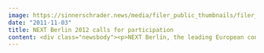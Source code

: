 ```yaml
---
image: https://sinnerschrader.news/media/filer_public_thumbnails/filer_public/c1/3a/c13a9024-587d-4393-999f-da393cdbc74c/varfoldersdjk8pxf42x64d8fxslz8jcc8fc0000gnttmp3foiz4__480x288_q85_crop_subsampling-2_upscale.jpg
date: "2011-11-03"
title: NEXT Berlin 2012 calls for participation
content: <div class="newsbody"><p>NEXT Berlin, the leading European conference for the digital economy, is once again calling on its community to actively help shape the programme. Suggestions for speakers and topics can be submitted on <a href="http&#58;//nextberlin.eu">nextberlin.eu</a> until 29 November and may be voted on until 20 December. At the end of the voting phase, the best of the top scorers will be invited to speak at NEXT Berlin on 8/9 May. At this two-day conference as part of Berlin Web Week, a Who's Who of the international digital industry will gather to discuss the digital future.</p><p><strong>Call for participation</strong><br/>Since its establishment, NEXT Berlin has focused strongly on the community and this remains the case in 2012&#58; the digital community is once again invited to submit suggestions for topics and speakers and vote for them at <a href="http&#58;//nextberlin.eu">nextberlin.eu</a>. The NEXT Berlin curators will sift through the proposals with the most votes and decide who will speak at NEXT12. In addition, there will be a stage that is exclusively dedicated to community suggestions, curated by Igor Schwarzmann. Suggestions should reflect the theme of the upcoming NEXT12 - ‘Post-Digital’.</p><p><strong>The motto ‘Post-Digital’</strong><br/>NEXT12 will again have a motto. After ‘Data Love’ was this year’s theme, in 2012 everything will revolve around ‘Post-Digital’. The digital revolution is over and digital has won. There is nothing new, or innovative any more, because we now take for granted the use of digital technologies in everyday life. The boundaries between digital and real worlds are rapidly dissolving. The time has come to explore the question of what awaits us beyond the digital revolution, in the post-digital age.</p><p><strong>The tracks and their curators</strong><br/>The programme is once again structured into six vertical thematic tracks, each curated by a distinguished industry expert&#58; ‘Technology’ by Holger Blank, ‘Fashion’, by Anitra Eggler, ‘Mobile’ by Laurent Burdin, ‘Experience’ by Peter Bihr, and ‘Creative’ by Elisabeth Stangl. The curator of ‘Start-ups’ will be announced shortly. In addition, there will once again be an overarching ‘International Keynote Track’ at NEXT12, curated by Monique van Dusseldorp as International Programme Director.</p><p>For more information about NEXT Berlin, see <a href="http&#58;//nextberlin.eu">http&#58;//nextberlin.eu</a></p><p><strong>About SinnerSchrader</strong><br/>SinnerSchrader is one of the leading digital agencies in Europe. SinnerSchrader develops interactive strategies, platforms and applications that create radical relationships between consumers and brands. More than 400 people work at the SinnerSchrader Group’s offices in Hamburg, Frankfurt, Berlin and Hannover, for customers including Allianz, TUI, Tchibo, simyo, REWE, comdirect bank, PPR Group, OTTO and Steigenberger. SinnerSchrader was founded in 1996 and has been publicly listed since 1999.</p><p><a class="news-backlink" href="/en/"><svg class="svg-ico svg-ico--arrow-left"><use xlink&#58;href="#arrow-down"></use></svg>Back to the overview</a></p></div>
---
```

